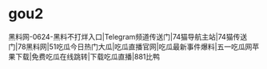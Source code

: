 # gou2
黑料网-0624-黑料不打烊入口|Telegram频道传送门|74猫导航主站|74猫传送门|78黑料网|51吃瓜今日热门大瓜|吃瓜直播官网|吃瓜最新事件爆料|五一吃瓜网苹果下载|免费吃瓜在线跳转|下载吃瓜直播|881比鸭
